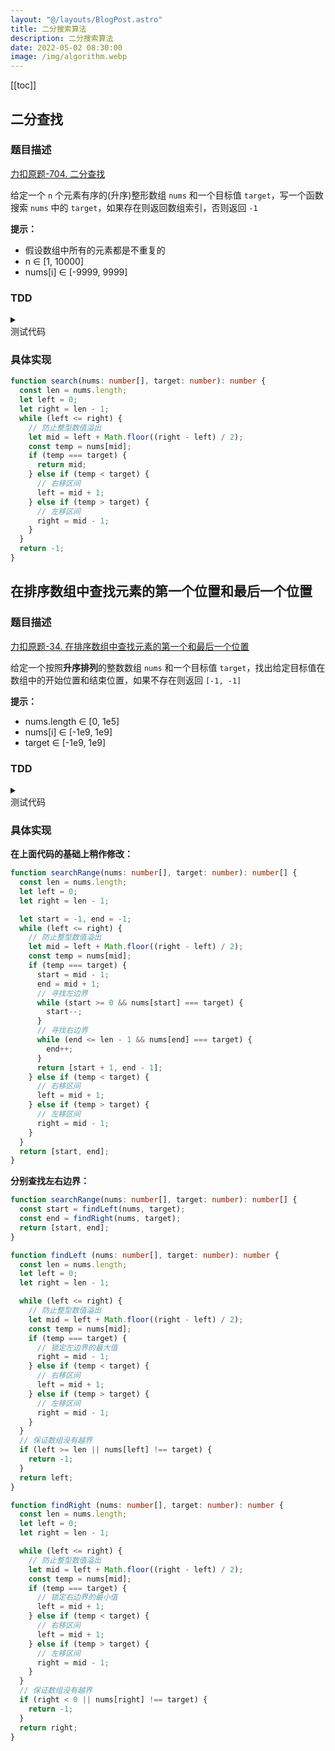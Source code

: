 ```yaml
---
layout: "@/layouts/BlogPost.astro"
title: 二分搜索算法
description: 二分搜索算法
date: 2022-05-02 08:30:00
image: /img/algorithm.webp
---
```


[[toc]]

## 二分查找

### 题目描述

[<div class="i-cib-leetcode"></div> 力扣原题-704. 二分查找](https://leetcode-cn.com/problems/binary-search/)

给定一个 `n` 个元素有序的(升序)整形数组 `nums` 和一个目标值 `target`，写一个函数搜索 `nums` 中的 `target`，如果存在则返回数组索引，否则返回 `-1`

**提示：**
- 假设数组中所有的元素都是不重复的
- n ∈ [1, 10000]
- nums[i] ∈ [-9999, 9999]

### TDD

<details>
  <summary class="cursor-pointer">
    <div class="i-vscode-icons-file-type-testts mr-1"></div>
    测试代码
  </summary>

```ts
import { describe, expect, it } from 'vitest'

describe('二分查找', () => {
  it('1', () => {
    const nums = [-1, 0, 3, 5, 9, 12];
    const target = 9;
    expect(search(nums, target)).toBe(4);
  });

  it('2', () => {
    const nums = [-1, 0, 3, 5, 9, 12];
    const target = 2;
    expect(search(nums, target)).toBe(-1);
  });
});
```
  
</details>

### 具体实现

```ts
function search(nums: number[], target: number): number {
  const len = nums.length;
  let left = 0;
  let right = len - 1;
  while (left <= right) {
    // 防止整型数值溢出
    let mid = left + Math.floor((right - left) / 2);
    const temp = nums[mid];
    if (temp === target) {
      return mid;
    } else if (temp < target) {
      // 右移区间
      left = mid + 1;
    } else if (temp > target) {
      // 左移区间
      right = mid - 1;
    }
  }
  return -1;
}
```

## 在排序数组中查找元素的第一个位置和最后一个位置

### 题目描述

[<div class="i-cib-leetcode"></div> 力扣原题-34. 在排序数组中查找元素的第一个和最后一个位置](https://leetcode-cn.com/problems/find-first-and-last-position-of-element-in-sorted-array/)

给定一个按照**升序排列**的整数数组 `nums` 和一个目标值 `target`，找出给定目标值在数组中的开始位置和结束位置，如果不存在则返回 `[-1, -1]`

**提示：**
- nums.length ∈ [0, 1e5]
- nums[i] ∈ [-1e9, 1e9]
- target ∈ [-1e9, 1e9]

### TDD

<details>
  <summary class="cursor-pointer">
    <div class="i-vscode-icons-file-type-testts mr-1"></div>
    测试代码
  </summary>

```ts
import { describe, expect, it } from 'vitest'

describe('二分查找', () => {
  it('1', () => {
    const nums = [5, 7, 7, 8, 8, 10];
    const target = 8;
    expect(searchRange(nums, target)).toEqual([3, 4]);
  });

  it('2', () => {
    const nums = [5, 7, 7, 8, 8, 10];
    const target = 6;
    expect(searchRange(nums, target)).toEqual([-1, -1]);
  });

  it('3', () => {
    const nums = [];
    const target = 0;
    expect(searchRange(nums, target)).toEqual([-1, -1]);
  });
});
```
  
</details>

### 具体实现

**在上面代码的基础上稍作修改：**

```ts
function searchRange(nums: number[], target: number): number[] {
  const len = nums.length;
  let left = 0;
  let right = len - 1;

  let start = -1, end = -1;
  while (left <= right) {
    // 防止整型数值溢出
    let mid = left + Math.floor((right - left) / 2);
    const temp = nums[mid];
    if (temp === target) {
      start = mid - 1;
      end = mid + 1;
      // 寻找左边界
      while (start >= 0 && nums[start] === target) {
        start--;
      }
      // 寻找右边界
      while (end <= len - 1 && nums[end] === target) {
        end++;
      }
      return [start + 1, end - 1];
    } else if (temp < target) {
      // 右移区间
      left = mid + 1;
    } else if (temp > target) {
      // 左移区间
      right = mid - 1;
    }
  }
  return [start, end];
}
```

**分别查找左右边界：**

```ts
function searchRange(nums: number[], target: number): number[] {
  const start = findLeft(nums, target);
  const end = findRight(nums, target);
  return [start, end];
}

function findLeft (nums: number[], target: number): number {
  const len = nums.length;
  let left = 0;
  let right = len - 1;

  while (left <= right) {
    // 防止整型数值溢出
    let mid = left + Math.floor((right - left) / 2);
    const temp = nums[mid];
    if (temp === target) {
      // 锁定左边界的最大值
      right = mid - 1;
    } else if (temp < target) {
      // 右移区间
      left = mid + 1;
    } else if (temp > target) {
      // 左移区间
      right = mid - 1;
    }
  }
  // 保证数组没有越界
  if (left >= len || nums[left] !== target) {
    return -1;
  }
  return left;
}

function findRight (nums: number[], target: number): number {
  const len = nums.length;
  let left = 0;
  let right = len - 1;

  while (left <= right) {
    // 防止整型数值溢出
    let mid = left + Math.floor((right - left) / 2);
    const temp = nums[mid];
    if (temp === target) {
      // 锁定右边界的最小值
      left = mid + 1;
    } else if (temp < target) {
      // 右移区间
      left = mid + 1;
    } else if (temp > target) {
      // 左移区间
      right = mid - 1;
    }
  }
  // 保证数组没有越界
  if (right < 0 || nums[right] !== target) {
    return -1;
  }
  return right;
}
```